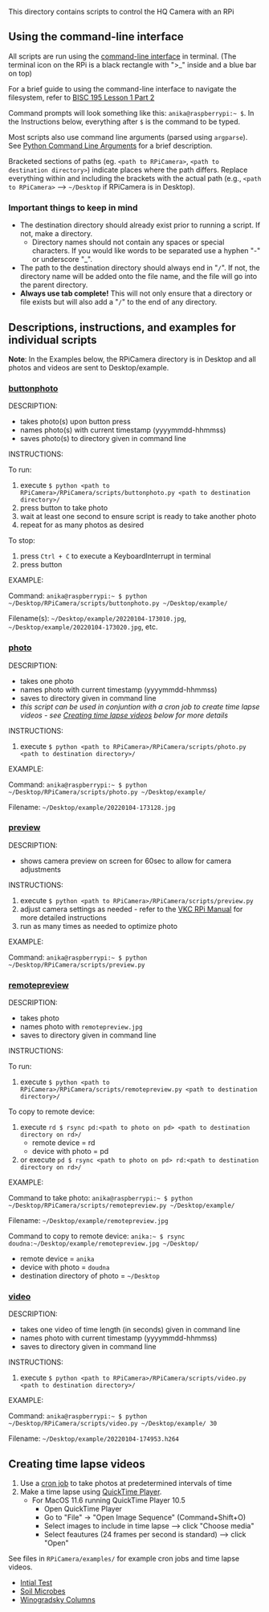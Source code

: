 This directory contains scripts to control the HQ Camera with an RPi

## Using the command-line interface
All scripts are run using the [command-line interface](https://en.wikipedia.org/wiki/Command-line_interface) in terminal.
(The terminal icon on the RPi is a black rectangle with ">_" inside and a blue bar on top)

For a brief guide to using the command-line interface to navigate the filesystem, refer to [BISC 195 Lesson 1 Part 2](http://bisc195.wellesley.edu/lessons/Lesson01/#part_2_-_navigating_the_filesystem_using_the_terminal)

Command prompts will look something like this: `anika@raspberrypi:~ $`. In the Instructions below, everything after `$` is the command to be typed.

Most scripts also use command line arguments (parsed using `argparse`). See [Python Command Line Arguments](https://www.askpython.com/python/python-command-line-arguments) for a brief description.

Bracketed sections of paths (eg. `<path to RPiCamera>`, `<path to destination directory>`) indicate places where the path differs. Replace everything within and including the brackets with the actual path (e.g., `<path to RPiCamera>` --> `~/Desktop` if RPiCamera is in Desktop).

### Important things to keep in mind
- The destination directory should already exist prior to running a script. If not, make a directory.
    - Directory names should not contain any spaces or special characters. If you would like words to be separated use a hyphen "-" or underscore "_".
- The path to the destination directory should always end in "`/`". If not, the directory name will be added onto the file name, and the file will go into the parent directory.
- **Always use tab complete!** This will not only ensure that a directory or file exists but will also add a "`/`" to the end of any directory.

## Descriptions, instructions, and examples for individual scripts

**Note**: In the Examples below, the RPiCamera directory is in Desktop and all photos and videos are sent to Desktop/example.

### [buttonphoto](buttonphoto.py)

DESCRIPTION:

- takes photo(s) upon button press
- names photo(s) with current timestamp (yyyymmdd-hhmmss)
- saves photo(s) to directory given in command line

INSTRUCTIONS:

To run:
1. execute `$ python <path to RPiCamera>/RPiCamera/scripts/buttonphoto.py <path to destination directory>/`
2. press button to take photo
3. wait at least one second to ensure script is ready to take another photo
4. repeat for as many photos as desired

To stop:
1. press `Ctrl + C` to execute a KeyboardInterrupt in terminal
2. press button

EXAMPLE:

Command: `anika@raspberrypi:~ $ python ~/Desktop/RPiCamera/scripts/buttonphoto.py ~/Desktop/example/`

Filename(s): `~/Desktop/example/20220104-173010.jpg`, `~/Desktop/example/20220104-173020.jpg`, etc.

### [photo](photo.py)

DESCRIPTION:

- takes one photo
- names photo with current timestamp (yyyymmdd-hhmmss)
- saves to directory given in command line
- *this script can be used in conjuntion with a cron job to create time lapse videos - see [Creating time lapse videos](README.md#creating-time-lapse-videos) below for more details*

INSTRUCTIONS:

1. execute `$ python <path to RPiCamera>/RPiCamera/scripts/photo.py <path to destination directory>/`

EXAMPLE:

Command: `anika@raspberrypi:~ $ python ~/Desktop/RPiCamera/scripts/photo.py ~/Desktop/example/`

Filename: `~/Desktop/example/20220104-173128.jpg`

### [preview](preview.py)

DESCRIPTION:

- shows camera preview on screen for 60sec to allow for camera adjustments

INSTRUCTIONS:

1. execute `$ python <path to RPiCamera>/RPiCamera/scripts/preview.py`
2. adjust camera settings as needed - refer to the [VKC RPi Manual](https://klepac-ceraj-lab.github.io/drylab/rpi-manual/#setting_up_an_object) for more detailed instructions
3. run as many times as needed to optimize photo

EXAMPLE:

Command: `anika@raspberrypi:~ $ python ~/Desktop/RPiCamera/scripts/preview.py`

### [remotepreview](remotepreview.py)

DESCRIPTION:

- takes photo
- names photo with `remotepreview.jpg`
- saves to directory given in command line

INSTRUCTIONS:

To run:
1. execute `$ python <path to RPiCamera>/RPiCamera/scripts/remotepreview.py <path to destination directory>/`

To copy to remote device:
1. execute `rd $ rsync pd:<path to photo on pd> <path to destination directory on rd>/`
    - remote device = rd
    - device with photo = pd
2. or execute `pd $ rsync <path to photo on pd> rd:<path to destination directory on rd>/`

EXAMPLE:

Command to take photo: `anika@raspberrypi:~ $ python ~/Desktop/RPiCamera/scripts/remotepreview.py ~/Desktop/example/`

Filename: `~/Desktop/example/remotepreview.jpg`

Command to copy to remote device: `anika:~ $ rsync doudna:~/Desktop/example/remotepreview.jpg ~/Desktop/`
- remote device = `anika`
- device with photo = `doudna`
- destination directory of photo = `~/Desktop`

### [video](video.py)

DESCRIPTION:

- takes one video of time length (in seconds) given in command line
- names photo with current timestamp (yyyymmdd-hhmmss)
- saves to directory given in command line

INSTRUCTIONS:

1. execute `$ python <path to RPiCamera>/RPiCamera/scripts/video.py <path to destination directory>/`

EXAMPLE:

Command: `anika@raspberrypi:~ $ python ~/Desktop/RPiCamera/scripts/video.py ~/Desktop/example/ 30`

Filename: `~/Desktop/example/20220104-174953.h264`

## Creating time lapse videos
1. Use a [cron job](https://en.wikipedia.org/wiki/Cron) to take photos at predetermined intervals of time
2. Make a time lapse using [QuickTime Player](https://en.wikipedia.org/wiki/QuickTime).
    - For MacOS 11.6 running QuickTime Player 10.5
        - Open QuickTime Player
        - Go to "File" -> "Open Image Sequence" (Command+Shift+O)
        - Select images to include in time lapse --> click "Choose media"
        - Select feautures (24 frames per second is standard) --> click "Open"

See files in `RPiCamera/examples/` for example cron jobs and time lapse videos.
- [Intial Test](../examples/Initial-Test.md)
- [Soil Microbes](../examples/Soil-Microbes.md)
- [Winogradsky Columns](../examples/Winogradsky-Columns.md)
